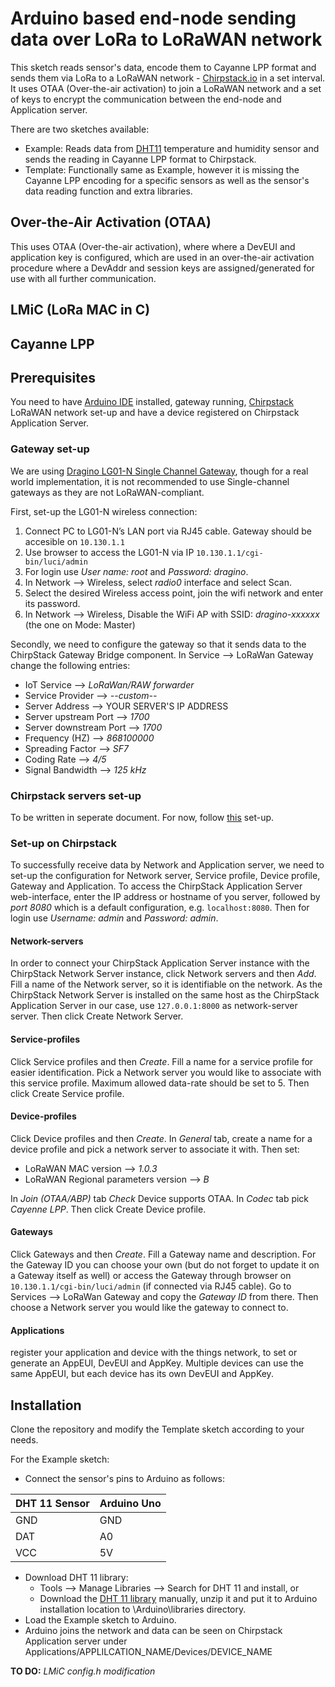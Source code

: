 # Arduino based end-node sending data over LoRa to LoRaWAN network
This sketch reads sensor's data, encode them to Cayanne LPP format and sends them via LoRa to a LoRaWAN network - [Chirpstack.io](https://www.chirpstack.io/) in a set interval.  It uses OTAA (Over-the-air activation) to join a LoRaWAN network and a set of keys to encrypt the communication between the end-node and Application server.

There are two sketches available:
  - Example: Reads data from [DHT11](https://learn.adafruit.com/dht) temperature and humidity sensor and sends the reading in 
  Cayanne LPP format to Chirpstack.
  - Template: Functionally same as Example, however it is missing the Cayanne LPP encoding for a specific sensors as well as the sensor's data reading function and extra libraries.

## Over-the-Air Activation (OTAA)

This uses OTAA (Over-the-air activation), where where a DevEUI and
application key is configured, which are used in an over-the-air
activation procedure where a DevAddr and session keys are
assigned/generated for use with all further communication.

## LMiC (LoRa MAC in C)

## Cayanne LPP

## Prerequisites
You need to have [Arduino IDE](https://www.arduino.cc/en/main/software) installed, gateway running, [Chirpstack](https://www.chirpstack.io/) LoRaWAN network set-up and have a device registered on Chirpstack Application Server.
 
 ### Gateway set-up
 We are using [Dragino LG01-N Single Channel Gateway](http://www.dragino.com/products/lora/item/143-lg01n.html), though for a real world implementation, it is not recommended to use Single-channel gateways as they are not LoRaWAN-compliant.

First, set-up the LG01-N wireless connection:
  1. Connect PC to LG01-N’s LAN port via RJ45 cable. Gateway should be accesible on `10.130.1.1`
  2. Use browser to access the LG01-N via IP `10.130.1.1/cgi-bin/luci/admin`
  3. For login use *User name: root* and *Password: dragino*.
  4. In Network --> Wireless, select *radio0* interface and select Scan. 
  5. Select the desired Wireless access point, join the wifi network and enter its password.
  6. In Network --> Wireless, Disable the WiFi AP with SSID: *dragino-xxxxxx* (the one on Mode: Master)

Secondly, we need to configure the gateway so that it sends data to the ChirpStack Gateway Bridge component. In Service --> LoRaWan Gateway change the following entries:
  - IoT Service --> *LoRaWan/RAW forwarder*
  - Service Provider --> *--custom--*
  - Server Address --> YOUR SERVER'S IP ADDRESS
  - Server upstream Port --> *1700*
  - Server downstream  Port --> *1700*
  - Frequency (HZ) --> *868100000*
  - Spreading Factor --> *SF7*
  - Coding Rate --> *4/5*
  - Signal Bandwidth --> *125 kHz*

### Chirpstack servers set-up
 To be written in seperate document. For now, follow [this](https://www.chirpstack.io/guides/debian-ubuntu/) set-up.
 
### Set-up on Chirpstack
To successfully receive data by Network and Application server, we need to set-up the configuration for Network server, Service profile, Device profile, Gateway and Application. To access the ChirpStack Application Server web-interface, enter the IP address or hostname of you server, followed by *port 8080* which is a default configuration, e.g. `localhost:8080`. Then for login use *Username: admin* and *Password: admin*. 

#### Network-servers
In order to connect your ChirpStack Application Server instance with the ChirpStack Network Server instance, click Network servers and then *Add*. Fill a name of the Network server, so it is identifiable on the network. As the ChirpStack Network Server is installed on the same host as the ChirpStack Application Server in our case, use `127.0.0.1:8000` as network-server server. Then click Create Network Server.

#### Service-profiles
Click Service profiles and then *Create*. Fill a name for a service profile for easier identification. Pick a Network server you would like to associate with this service profile. Maximum allowed data-rate should be set to 5. Then click Create Service profile.

#### Device-profiles
Click Device profiles and then *Create*. In *General* tab, create a name for a device profile and pick a network server to associate it with. Then set:
  - LoRaWAN MAC version --> *1.0.3*
  - LoRaWAN Regional parameters version --> *B*

In *Join (OTAA/ABP)* tab *Check* Device supports OTAA. In *Codec* tab pick *Cayenne LPP*. Then click Create Device profile.

#### Gateways
Click Gateways and then *Create*. Fill a Gateway name and description. For the Gateway ID you can choose your own (but do not forget to update it on a Gateway itself as well) or access the Gateway through browser on `10.130.1.1/cgi-bin/luci/admin` (if connected via RJ45 cable). Go to Services --> LoRaWan Gateway and copy the *Gateway ID* from there. Then choose a Network server you would like the gateway to connect to.

#### Applications

 
register your application and device with
the things network, to set or generate an AppEUI, DevEUI and AppKey.
Multiple devices can use the same AppEUI, but each device has its own
DevEUI and AppKey.

## Installation
Clone the repository and modify the Template sketch according to your needs. 

For the Example sketch:
  - Connect the sensor's pins to Arduino as follows: 

| DHT 11 Sensor | Arduino Uno |
|---------------|-------------|
| GND           | GND         |
| DAT           | A0          |
| VCC           | 5V          |

  - Download DHT 11 library:
    - Tools --> Manage Libraries --> Search for DHT 11 and install, or
    - Download the [DHT 11 library](https://github.com/goodcheney/Lora/blob/patch-1/Lora%20Shield/Examples/DHTlib.zip) manually, unzip it and put it to Arduino installation location to \Arduino\libraries directory.
  - Load the Example sketch to Arduino.
  - Arduino joins the network and data can be seen on Chirpstack Application server under Applications/APPLILCATION_NAME/Devices/DEVICE_NAME
  
**TO DO:** *LMiC config.h modification*
